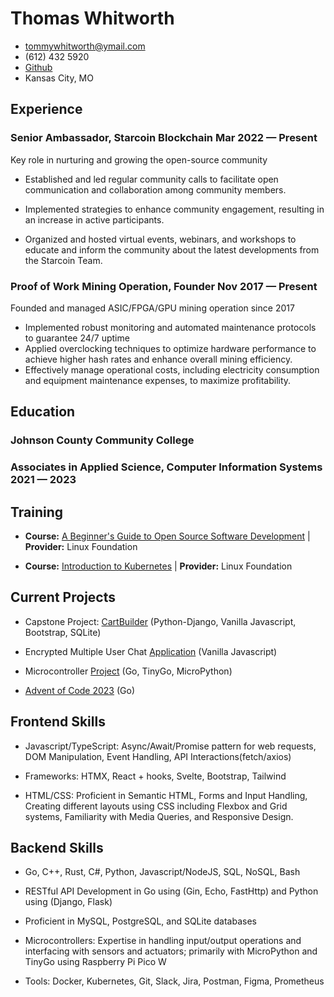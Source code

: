 <link rel="stylesheet" href="settings.css">
<link rel="stylesheet" href="resume.css">

# Thomas Whitworth

<div class="section headerInfo">

- tommywhitworth@ymail.com 
- (612) 432 5920
- [Github](https://github.com/tswhitworth)
- Kansas City, MO

</div>

## Experience

### Senior Ambassador, Starcoin Blockchain <span class="spacer"></span> Mar 2022 &mdash; Present

Key role in nurturing and growing the open-source community

- Established and led regular community calls to facilitate open communication and collaboration among community members.

- Implemented strategies to enhance community engagement, resulting in an increase in active participants.

- Organized and hosted virtual events, webinars, and workshops to educate and inform the community about the latest developments from the Starcoin Team.


### Proof of Work Mining Operation, Founder <span class="spacer"></span> Nov 2017 &mdash; Present

Founded and managed ASIC/FPGA/GPU mining operation since 2017

- Implemented robust monitoring and automated maintenance protocols to guarantee 24/7 uptime
- Applied overclocking techniques to optimize hardware performance to achieve higher hash rates and enhance overall mining efficiency.
- Effectively manage operational costs, including electricity consumption and equipment maintenance expenses, to maximize profitability.

## Education

### Johnson County Community College
### Associates in Applied Science, Computer Information Systems<span class="spacer"></span> 2021 &mdash; 2023


## Training


- **Course:** [A Beginner's Guide to Open Source Software Development](https://trainingportal.linuxfoundation.org/courses/a-beginners-guide-to-open-source-software-development-lfc102) | **Provider:** Linux Foundation

- **Course:** [Introduction to Kubernetes](https://www.edx.org/learn/kubernetes/the-linux-foundation-introduction-to-kubernetes) | **Provider:** Linux Foundation

## Current Projects

- Capstone Project: [CartBuilder](https://github.com/tswhitworth/CartBuilder-CS264) (Python-Django, Vanilla Javascript, Bootstrap, SQLite)

- Encrypted Multiple User Chat [Application](https://duckduckgo.com) (Vanilla Javascript)

- Microcontroller [Project](https://duckduckgo.com) (Go, TinyGo, MicroPython)

- [Advent of Code 2023](https://github.com/tswhitworth/Advent-of-Code) (Go)

## Frontend Skills

- Javascript/TypeScript: Async/Await/Promise pattern for web requests, DOM Manipulation, Event Handling, API Interactions(fetch/axios)

- Frameworks: HTMX, React + hooks, Svelte, Bootstrap, Tailwind

- HTML/CSS: Proficient in Semantic HTML, Forms and Input Handling, Creating different layouts using CSS including Flexbox and Grid systems, Familiarity with Media Queries, and Responsive Design.

## Backend Skills

- Go, C++, Rust, C#, Python, Javascript/NodeJS, SQL, NoSQL, Bash

- RESTful API Development in Go using (Gin, Echo, FastHttp) and Python using (Django, Flask)

- Proficient in MySQL, PostgreSQL, and SQLite databases

- Microcontrollers: Expertise in handling input/output operations and interfacing with sensors and actuators; primarily with MicroPython and TinyGo using Raspberry Pi Pico W

- Tools: Docker, Kubernetes, Git, Slack, Jira, Postman, Figma, Prometheus
